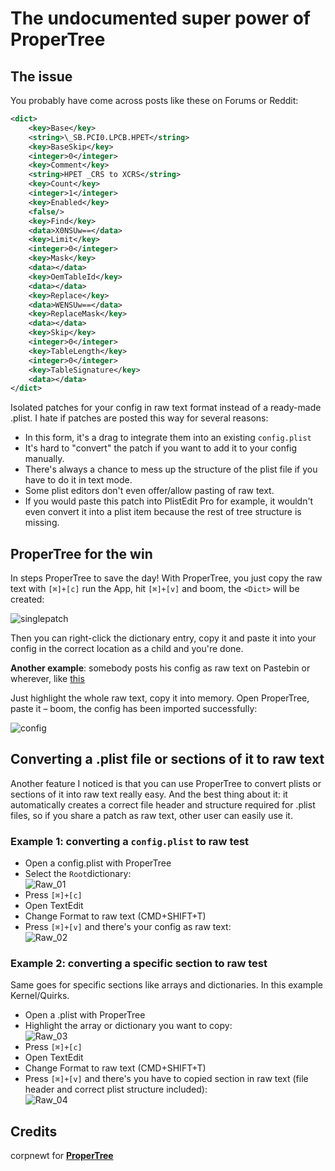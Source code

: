 # The undocumented super power of ProperTree

## The issue
You probably have come across posts like these on Forums or Reddit:

```xml
<dict>
	<key>Base</key>
	<string>\_SB.PCI0.LPCB.HPET</string>
	<key>BaseSkip</key>
	<integer>0</integer>
	<key>Comment</key>
	<string>HPET _CRS to XCRS</string>
	<key>Count</key>
	<integer>1</integer>
	<key>Enabled</key>
	<false/>
	<key>Find</key>
	<data>X0NSUw==</data>
	<key>Limit</key>
	<integer>0</integer>
	<key>Mask</key>
	<data></data>
	<key>OemTableId</key>
	<data></data>
	<key>Replace</key>
	<data>WENSUw==</data>
	<key>ReplaceMask</key>
	<data></data>
	<key>Skip</key>
	<integer>0</integer>
	<key>TableLength</key>
	<integer>0</integer>
	<key>TableSignature</key>
	<data></data>
</dict>
```
Isolated patches for your config in raw text format instead of a ready-made .plist. I hate if patches are posted this way for several reasons:

- In this form, it's a drag to integrate them into an existing `config.plist`
- It's hard to "convert" the patch if you want to add it to your config manually. 
- There's always a chance to mess up the structure of the plist file if you have to do it in text mode. 
- Some plist editors don't even offer/allow pasting of raw text.
- If you would paste this patch into PlistEdit Pro for example, it wouldn't even convert it into a plist item because the rest of tree structure is missing. 

## ProperTree for the win

In steps ProperTree to save the day! With ProperTree, you just copy the raw text with `[⌘]+[c]` run the App, hit `[⌘]+[v]` and boom, the `<Dict>` will be created:

![singlepatch](https://user-images.githubusercontent.com/76865553/181589762-0e30ea62-d792-4af5-8418-7c8f875d032b.png)

Then you can right-click the dictionary entry, copy it and paste it into your config in the correct location as a child and you're done.

**Another example**: somebody posts his config as raw text on Pastebin or wherever, like [this](https://www.toptal.com/developers/hastebin/raw/gizonijaru)

Just highlight the whole raw text, copy it into memory. Open ProperTree, paste it – boom, the config has been imported successfully:

![config](https://user-images.githubusercontent.com/76865553/181589787-a5643b48-a331-4d11-be5c-4357abc2a0e7.png)

## Converting a .plist file or sections of it to raw text
Another feature I noticed is that you can use ProperTree to convert plists or sections of it into raw text really easy. And the best thing about it: it automatically creates a correct file header and structure required for .plist files, so if you share a patch as raw text, other user can easily use it.

### Example 1: converting a `config.plist` to raw test
- Open a config.plist with ProperTree
- Select the `Root`dictionary:</br>![Raw_01](https://user-images.githubusercontent.com/76865553/183616793-1cfa06ab-dc13-4378-80c9-04b0638fd77a.png)
- Press `[⌘]+[c]`
- Open TextEdit
- Change Format to raw text (CMD+SHIFT+T)
- Press `[⌘]+[v]` and there's your config as raw text:</br>![Raw_02](https://user-images.githubusercontent.com/76865553/183616846-8da43d18-3590-447a-ae6c-79e498ef2b99.png)

### Example 2: converting a specific section to raw test
Same goes for specific sections like arrays and dictionaries. In this example Kernel/Quirks.

- Open a .plist with ProperTree
- Highlight the array or dictionary you want to copy:</br>![Raw_03](https://user-images.githubusercontent.com/76865553/183616931-b98baf5d-3647-4d8e-8df7-a5de034a0a6e.png)
- Press `[⌘]+[c]`
- Open TextEdit
- Change Format to raw text (CMD+SHIFT+T)
- Press `[⌘]+[v]` and there's you have to copied section in raw text (file header and correct plist structure included):</br>![Raw_04](https://user-images.githubusercontent.com/76865553/183616982-7d5f295f-d7b3-40f8-aa9f-177edabe7419.png)

## Credits
corpnewt for [**ProperTree**](https://github.com/corpnewt/ProperTree)
